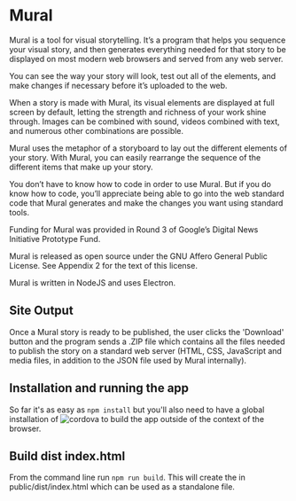 # Mural

Mural is a tool for visual storytelling. It’s a program that helps you sequence your visual story, and then generates everything needed for that story to be displayed on most modern web browsers and served from any web server.

You can see the way your story will look, test out all of the elements, and make changes if necessary before it’s uploaded to the web.

When a story is made with Mural, its visual elements are displayed at full screen by default, letting the strength and richness of your work shine through. Images can be combined with sound, videos combined with text, and numerous other combinations are possible.

Mural uses the metaphor of a storyboard to lay out the different elements of your story. With Mural, you can easily rearrange the sequence of the different items that make up your story.

You don’t have to know how to code in order to use Mural. But if you do know how to code, you’ll appreciate being able to go into the web standard code that Mural generates and make the changes you want using standard tools.

Funding for Mural was provided in Round 3 of Google’s Digital News Initiative Prototype Fund.

Mural is released as open source under the GNU Affero General Public License. See Appendix 2 for the text of this license.

Mural is written in NodeJS and uses Electron. 

## Site Output

Once a Mural story is ready to be published, the user clicks the 'Download' button and the program sends a .ZIP file which contains all the files needed to publish the story on a standard web server (HTML, CSS, JavaScript and media files, in addition to the JSON file used by Mural internally). 

## Installation and running the app

So far it's as easy as `npm install` but you'll also need to have a global installation of ![cordova](https://cordova.apache.org/) to build the app outside of the context of the browser.

## Build dist index.html

From the command line run `npm run build`.  This will create the in public/dist/index.html which can be used as a standalone file.
